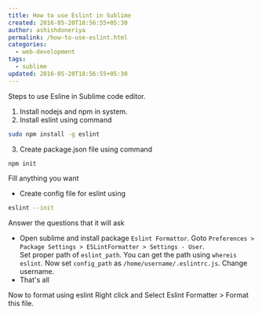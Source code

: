 ```yaml
---
title: How to use Eslint in Sublime
created: 2016-05-20T18:56:55+05:30
author: ashishdoneriya
permalink: /how-to-use-eslint.html
categories:
  - web-development
tags:
  - sublime
updated: 2016-05-20T18:56:55+05:30
---
```

Steps to use Esline in Sublime code editor.

1. Install nodejs and npm in system.
2. Install eslint using command 
```bash
sudo npm install -g eslint
```


3. Create package.json file using command 
```bash
npm init
```


Fill anything you want

* Create config file for eslint using 
```bash
eslint --init
```

Answer the questions that it will ask

* Open sublime and install package `Eslint Formattor`. Goto  `Preferences > Package Settings > ESLintFormatter > Settings - User`.  
Set proper path of `eslint_path`. You can get the path using `whereis eslint`. Now set `config_path` as `/home/username/.eslintrc.js`. Change username.
* That's all

Now to format using eslint Right click and Select Eslint Formatter > Format this file.
